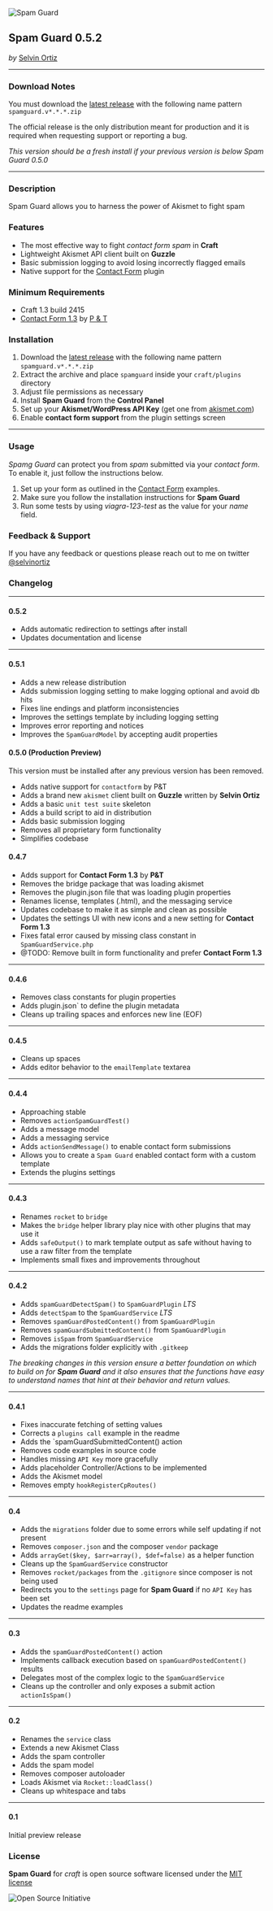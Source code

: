 ![Spam Guard](resources/img/spamguard.png)

## Spam Guard 0.5.2
*by* [Selvin Ortiz](http://twitter.com/selvinortiz)

----
### Download Notes
You must download the [latest release](https://github.com/selvinortiz/craft.spamguard/releases) with the following name pattern `spamguard.v*.*.*.zip`

The official release is the only distribution meant for production and it is required when requesting support or reporting a bug.

_This version should be a fresh install if your previous version is below Spam Guard 0.5.0_

----
### Description
Spam Guard allows you to harness the power of Akismet to fight spam

### Features
* The most effective way to fight _contact form spam_ in **Craft**
* Lightweight Akismet API client built on **Guzzle**
* Basic submission logging to avoid losing incorrectly flagged emails
* Native support for the [Contact Form](https://github.com/pixelandtonic/ContactForm) plugin

### Minimum Requirements
- Craft 1.3 build 2415
- [Contact Form 1.3](https://github.com/pixelandtonic/ContactForm) by [P & T](http://pixelandtonic.com)

### Installation
1. Download the [latest release](https://github.com/selvinortiz/craft.spamguard/releases) with the following name pattern `spamguard.v*.*.*.zip`
2. Extract the archive and place `spamguard` inside your `craft/plugins` directory
3. Adjust file permissions as necessary
4. Install **Spam Guard** from the **Control Panel**
5. Set up your **Akismet/WordPress API Key** (get one from [akismet.com](http://akismet.com))
6. Enable **contact form support** from the plugin settings screen

----

### Usage
*Spamg Guard* can protect you from *spam* submitted via your _contact form_. To enable it, just follow the instructions below.

1. Set up your form as outlined in the [Contact Form](https://github.com/pixelandtonic/ContactForm) examples.
2. Make sure you follow the installation instructions for **Spam Guard**
3. Run some tests by using *viagra-123-test* as the value for your *name* field.

### Feedback & Support
If you have any feedback or questions please reach out to me on twitter [@selvinortiz](http://twitter.com/selvinortiz)

### Changelog

----
#### 0.5.2
- Adds automatic redirection to settings after install
- Updates documentation and license

----
#### 0.5.1
- Adds a new release distribution
- Adds submission logging setting to make logging optional and avoid db hits
- Fixes line endings and platform inconsistencies
- Improves the settings template by including logging setting
- Improves error reporting and notices
- Improves the `SpamGuardModel` by accepting audit properties

#### 0.5.0 (Production Preview)
This version must be installed after any previous version has been removed.

- Adds native support for `contactform` by P&T
- Adds a brand new `akismet` client built on **Guzzle** written by **Selvin Ortiz**
- Adds a basic `unit test suite` skeleton
- Adds a build script to aid in distribution
- Adds basic submission logging
- Removes all proprietary form functionality
- Simplifies codebase

#### 0.4.7
- Adds support for **Contact Form 1.3** by **P&T**
- Removes the bridge package that was loading akismet
- Removes the plugin.json file that was loading plugin properties
- Renames license, templates (.html), and the messaging service
- Updates codebase to make it as simple and clean as possible
- Updates the settings UI with new icons and a new setting for **Contact Form 1.3**
- Fixes fatal error caused by missing class constant in `SpamGuardService.php`
- @TODO: Remove built in form functionality and prefer **Contact Form 1.3**

----
#### 0.4.6
- Removes class constants for plugin properties
- Adds plugin.json` to define the plugin metadata
- Cleans up trailing spaces and enforces new line (EOF)

----
#### 0.4.5
- Cleans up spaces
- Adds editor behavior to the `emailTemplate` textarea

----
#### 0.4.4
- Approaching stable
- Removes `actionSpamGuardTest()`
- Adds a message model
- Adds a messaging service
- Adds `actionSendMessage()` to enable contact form submissions
- Allows you to create a `Spam Guard` enabled contact form with a custom template
- Extends the plugins settings

----
#### 0.4.3
- Renames `rocket` to `bridge`
- Makes the `bridge` helper library play nice with other plugins that may use it
- Adds `safeOutput()` to mark template output as safe without having to use a raw filter from the template
- Implements small fixes and improvements throughout

----
#### 0.4.2
- Adds `spamGuardDetectSpam()` to `SpamGuardPlugin` *LTS*
- Adds `detectSpam` to the `SpamGuardService` *LTS*
- Removes `spamGuardPostedContent()` from `SpamGuardPlugin`
- Removes `spamGuardSubmittedContent()` from `SpamGuardPlugin`
- Removes `isSpam` from `SpamGuardService`
- Adds the migrations folder explicitly with `.gitkeep`

*The breaking changes in this version ensure a better foundation on which to build on for __Spam Guard__
and it also ensures that the functions have easy to understand names that hint at their behavior and return values.*

----
#### 0.4.1
- Fixes inaccurate fetching of setting values
- Corrects a `plugins call` example in the readme
- Adds the `spamGuardSubmittedContent() action
- Removes code examples in source code
- Handles missing `API Key` more gracefully
- Adds placeholder Controller/Actions to be implemented
- Adds the Akismet model
- Removes empty `hookRegisterCpRoutes()`

----
#### 0.4
- Adds the `migrations` folder due to some errors while self updating if not present
- Removes `composer.json` and the composer `vendor` package
- Adds `arrayGet($key, $arr=array(), $def=false)` as a helper function
- Cleans up the `SpamGuardService` constructor
- Removes `rocket/packages` from the `.gitignore` since composer is not being used
- Redirects you to the `settings` page for __Spam Guard__ if no `API Key` has been set
- Updates the readme examples

----
#### 0.3
- Adds the `spamGuardPostedContent()` action
- Implements callback execution based on `spamGuardPostedContent()` results
- Delegates most of the complex logic to the `SpamGuardService`
- Cleans up the controller and only exposes a submit action `actionIsSpam()`

----
#### 0.2
- Renames the `service` class
- Extends a new Akismet Class
- Adds the spam controller
- Adds the spam model
- Removes composer autoloader
- Loads Akismet via `Rocket::loadClass()`
- Cleans up whitespace and tabs

----
#### 0.1
Initial preview release

### License
**Spam Guard** for _craft_ is open source software licensed under the [MIT license](http://opensource.org/licenses/MIT)

![Open Source Initiative](resources/img/osilogo.png)
